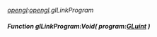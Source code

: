 _[opengl](../../modules/opengl/opengl-module.md):[opengl](../../modules/opengl/opengl-module.md).glLinkProgram_
##### Function glLinkProgram:Void( program:[GLuint](../../modules/opengl/opengl-gluint.md) )
